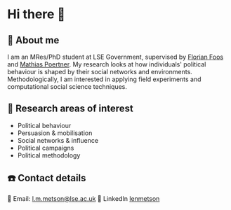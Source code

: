 # Hi there 👋

## 👨 About me  

I am an MRes/PhD student at LSE Government, supervised by [Florian Foos](https://www.lse.ac.uk/government/people/academic-staff/florian-foos) and [Mathias Poertner](https://www.lse.ac.uk/government/people/academic-staff/mathias-poertner). My research looks at how individuals' political behaviour is shaped by their social networks and environments. Methodologically, I am interested in applying field experiments and computational social science techniques. 

## 🔬 Research areas of interest
- Political behaviour
- Persuasion & mobilisation
- Social networks & influence
- Political campaigns
- Political methodology

## ☎️ Contact details 

📧 Email: l.m.metson@lse.ac.uk
🔗 LinkedIn [lenmetson](https://www.linkedin.com/in/lenmetson/)
